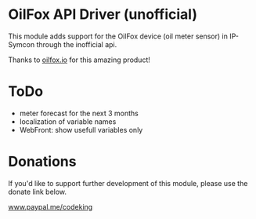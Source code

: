 # OilFox API Driver (unofficial)
This module adds support for the OilFox device (oil meter sensor) in IP-Symcon through the inofficial api.

Thanks to <a href="https://www.oilfox.io" target="_blank">oilfox.io</a> for this amazing product!

# ToDo
* meter forecast for the next 3 months
* localization of variable names
* WebFront: show usefull variables only

# Donations
If you'd like to support further development of this module, please use the donate link below.

<a href="https://www.paypal.me/codeking" target="_blank">www.paypal.me/codeking</a>